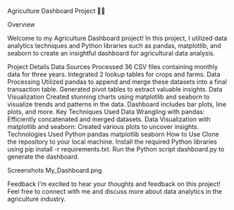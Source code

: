 Agriculture Dashboard Project 🚜🌾

Overview

Welcome to my Agriculture Dashboard project! In this project, I utilized data analytics techniques and Python libraries such as pandas, matplotlib, and seaborn to create an insightful dashboard for agricultural data analysis.

Project Details
Data Sources
Processed 36 CSV files containing monthly data for three years.
Integrated 2 lookup tables for crops and farms.
Data Processing
Utilized pandas to append and merge these datasets into a final transaction table.
Generated pivot tables to extract valuable insights.
Data Visualization
Created stunning charts using matplotlib and seaborn to visualize trends and patterns in the data.
Dashboard includes bar plots, line plots, and more.
Key Techniques Used
Data Wrangling with pandas: Efficiently concatenated and merged datasets.
Data Visualization with matplotlib and seaborn: Created various plots to uncover insights.
Technologies Used
Python
pandas
matplotlib
seaborn
How to Use
Clone the repository to your local machine.
Install the required Python libraries using pip install -r requirements.txt.
Run the Python script dashboard.py to generate the dashboard.

Screenshots
My_Dashboard.png

Feedback
I'm excited to hear your thoughts and feedback on this project! Feel free to connect with me and discuss more about data analytics in the agriculture industry.
